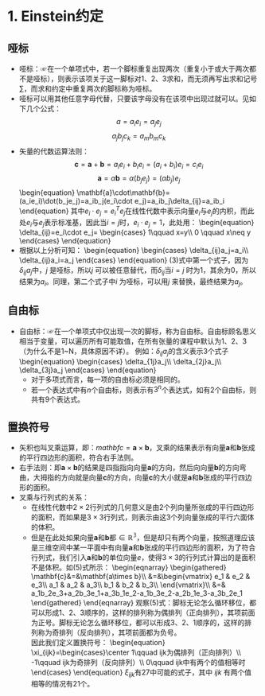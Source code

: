 # 1. Einstein约定
## 哑标
- 哑标：☞在一个单项式中，若一个脚标重复出现两次（重复小于或大于两次都不是哑标），则表示该项关于这一脚标对1、2、3求和，而无须再写出求和记号$\sum$，而求和约定中重复两次的脚标称为哑标。
- 哑标可以用其他任意字母代替，只要该字母没有在该项中出现过就可以。见如下几个公式：
$$a=a_ie_i=a_je_j$$
$$a_jb_jc_k=a_mb_mc_k$$
- 矢量的代数运算法则：
$$\mathbf{c}=\mathbf{a}+\mathbf{b}=a_ie_i+b_ie_i=(a_i+b_i)e_i=c_ie_i$$
$$\mathbf{a}=\alpha\mathbf{b}=\alpha(b_je_j)=(\alpha b_j)e_j$$
\begin{equation}
  \mathbf{a}\cdot\mathbf{b}=(a_ie_i)\dot(b_je_j)=a_ib_j(e_i\cdot e_j)=a_ib_j\delta_{ij}=a_ib_i
\end{equation}
其中$e_i\cdot e_j=e_i^Te_j$在线性代数中表示向量$e_i$与$e_j$的内积，而此处$e_i$与$e_j$表示标准基，因此当$i=j$时，$e_i\cdot e_j=1$，此处用：
\begin{equation}
  \delta_{ij}=e_i\cdot e_j=
  \begin{cases}
    1\qquad x=y\\\\
    0 \qquad x\neq y
  \end{cases}
\end{equation}
- 根据以上分析可知：
\begin{equation}
  \begin{cases}
    \delta_{ij}a_j=a_i\\\\
    \delta_{ij}a_i=a_j
  \end{cases}
\end{equation}
(3)式中第一个式子，因为$\delta_{ij}a_j$中，$j$ 是哑标，所以$j$ 可以被任意替代，而$\delta_{ij}$当$i=j$ 时为1，其余为0，所以结果为$a_i$。同理，第二个式子中$i$ 为哑标，可以用$j$ 来替换，最终结果为$a_j$。
## 自由标
- 自由标：☞在一个单项式中仅出现一次的脚标，称为自由标。自由标顾名思义相当于变量，可以遍历所有可能取值，在所有张量的课程中默认为1、2、3（为什么不是1~N，具体原因不详）。
例如：$\delta_{ij}a_j$的含义表示3个式子
\begin{equation}
  \begin{cases}
    \delta_{1j}a_j\\\\
    \delta_{2j}a_j\\\\
    \delta_{3j}a_j
  \end{cases}
\end{equation}
  - 对于多项式而言，每一项的自由标必须是相同的。
  - 若一个表达式中有$n$个自由标，则表示有$3^n$个表达式，如有2个自由标，则共有9个表达式。
## 置换符号
- 矢积也叫叉乘运算，即：$mathbf{c}=\mathbf{a}\times\mathbf{b}$，叉乘的结果表示有向量$\mathbf{a}$和$\mathbf{b}$张成的平行四边形的面积，符合右手法则。
- 右手法则：即$\mathbf{a}\times\mathbf{b}$的结果是四指指向向量$\mathbf{a}$的方向，然后向向量$\mathbf{b}$的方向弯曲，大拇指的方向就是向量$\mathbf{c}$的方向，向量$\mathbf{c}$的大小就是$\mathbf{a}$和$\mathbf{b}$张成的平行四边形的面积。
- 叉乘与行列式的关系：
  - 在线性代数中$2\times2$行列式的几何意义是由2个列向量所张成的平行四边形的面积，而如果是$3\times3$行列式，则表示由这3个列向量张成的平行六面体的体积。
  - 但是在此处如果向量$\mathbf{a}$和$\mathbf{b}$都$\in\mathbb{R^3}$，但是却只有两个向量，按照道理应该是三维空间中某一平面中有向量$\mathbf{a}$和$\mathbf{b}$张成的平行四边形的面积，为了符合行列式，我们引入$\mathbf{a}$和$\mathbf{b}$的单位向量$e$，使得$3\times3$的行列式计算出的是面积不是体积。如(5)式所示：
\begin{eqnarray} 
  \begin{gathered}
      \mathbf{c}&=&\mathbf{a\times b}\\\\
      &=&\begin{vmatrix}
        e_1 & e_2 & e_3\\\\
        a_1 & a_2 & a_3\\\\
        b_1 & b_2 & b_3\\\\
      \end{vmatrix}\\\\
      &=& a_1b_2e_3+a_2b_3e_1+a_3b_1e_2-a_1b_3e_2-a_2b_1e_3-a_3b_2e_1
   \end{gathered}
\end{eqnarray}
观察(5)式：脚标无论怎么循环移位，都可以形成1、2、3顺序的，这样的排列称为偶排列（正向排列），其项前面为正号。脚标无论怎么循环移位，都可以形成3、2、1顺序的，这样的排列称为奇排列（反向排列），其项前面都为负号。  
因此我们定义置换符号：
\begin{equation}
  \xi_{ijk}=\begin{cases}\center
  1\qquad ijk为偶排列（正向排列）\\\\
  -1\qquad ijk为奇排列（反向排列）\\\\
  0\qquad ijk中有两个的值相等时
  \end{cases}
\end{equation}
$\xi_{ijk}$有27中可能的式子，其中 $ijk$ 有两个值相等的情况有21个。
